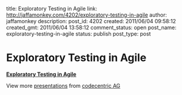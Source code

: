 title: Exploratory Testing in Agile
link: http://jaffamonkey.com/4202/exploratory-testing-in-agile
author: jaffamonkey
description: 
post_id: 4202
created: 2011/06/04 09:58:12
created_gmt: 2011/06/04 13:58:12
comment_status: open
post_name: exploratory-testing-in-agile
status: publish
post_type: post

# Exploratory Testing in Agile

**[Exploratory Testing in Agile](http://www.slideshare.net/codecentric/exploratory-testing-inagileoverviewmeettheexpertselisabethhendrickson)**

View more [presentations](http://www.slideshare.net/) from [codecentric AG](http://www.slideshare.net/codecentric)